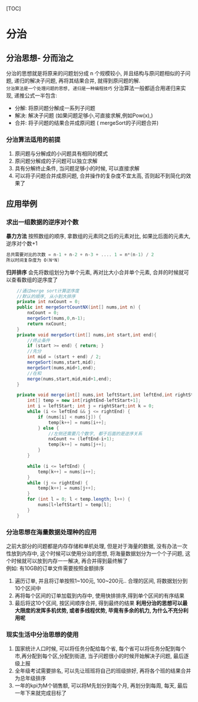[TOC]

# 分治
## 分治思想- 分而治之
分治的思想就是将原来的问题划分成 n 个规模较小, 并且结构与原问题相似的子问题, 递归的解决子问题, 再将其结果合并, 就得到原问题的解.   
`分治算法是一个处理问题的思想, 递归是一种编程技巧`
分治算法一般都适合用递归来实现, 递推公式一半包含: 
* 分解: 将原问题分解成一系列子问题
* 解决:  解决子问题 (如果问题足够小,可直接求解,例如Pow(x),)
* 合并: 将子问题的结果合并成原问题 ( mergeSort的子问题合并)

### 分治算法适用的前提
1. 原问题与分解成的小问题具有相同的模式
2. 原问题分解成的子问题可以独立求解
3. 具有分解终止条件, 当问题足够小的时候, 可以直接求解
4. 可以将子问题合并成原问题, 合并操作的复杂度不宜太高, 否则起不到简化的效果了

## 应用举例
### 求出一组数据的逆序对个数
**暴力方法** 按照数组的顺序, 拿数组的元素同之后的元素对比, 如果比后面的元素大, 逆序对个数+1
```C
总共需要对比的次数 = n-1 + n-2 + n-3 + .... 1 = n*(n-1) / 2
所以时间复杂度为 O(N*N)
```

**归并排序** 会先将数组划分为单个元素, 再对比大小合并单个元素, 合并的时候就可以查看数组的逆序度了
```java
    //通过merge sort计算逆序度
    //默认的顺序, 从小到大排序
    private int nxCount = 0;
    public int mergeSortCountNX(int[] nums,int n) {
        nxCount = 0;
        mergeSort(nums,0,n-1);
        return nxCount;
    }
    private void mergeSort(int[] nums,int start,int end){
        //终止条件
        if (start >= end) { return; }
        //先分
        int mid = (start + end) / 2;
        mergeSort(nums,start,mid);
        mergeSort(nums,mid+1,end);
        //在和
        merge(nums,start,mid,mid+1,end);
    }

    private void merge(int[] nums,int leftStart,int leftEnd,int rightStart,int rightEnd) {
        int[] temp = new int[rightEnd-leftStart+1];
        int i = leftStart; int j = rightStart;int k = 0;
        while (i <= leftEnd && j <= rightEnd) {
            if (nums[i] < nums[j]) {
                temp[k++] = nums[i++];
            } else {
                //左侧还需要几个数字, 都于后面的是逆序关系
                nxCount += (leftEnd-i+1);
                temp[k++] = nums[j++];
            }
        }

        while (i <= leftEnd) {
            temp[k++] = nums[i++];
        }
        while (j <= rightEnd) {
            temp[k++] = nums[j++];
        }
        for (int l = 0; l < temp.length; l++) {
            nums[l+leftStart] = temp[l];
        }
    }
```

### 分治思想在海量数据处理种的应用
之前大部分的问题都是内存存储和单机处理, 但是对于海量的数据, 没有办法一次性放到内存中, 这个时候可以使用分治的思想, 将海量数据划分为一个个子问题, 这个时候就可以放到内存一一解决, 再合并得到最终解了  
例如: 有10GB的订单文件需要按照金额排序   
1. 遍历订单, 并且将订单按照1~100元, 100~200元.. 合理的区间, 将数据划分到10个区间中
2. 再将每个区间的订单加载到内存中, 使用快排排序,得到单个区间的有序结果
3. 最后将这10个区间, 按区间顺序合并, 得到最终的结果
**利用分治的思想可以最大限度的发挥多机优势, 或者多线程优势, 毕竟有多余的机力, 为什么不充分利用呢**

### 现实生活中分治思想的使用
1. 国家统计人口时候, 可以将任务分配给每个省, 每个省可以将任务分配到每个市,再分配到每个区,分配到街道, 当子问题很小的时候开始解决子问题, 最后逐级上报
2. 全年级考试需要排名, 可以先让班班将自己的班级排好, 再将各个班的结果合并为总年级排序
3. 一年的kpi为M个销售额, 可以将M先划分到每个月, 再划分到每周, 每天, 最后一年下来就完成目标了